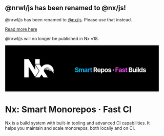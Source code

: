 ## @nrwl/js has been renamed to @nx/js!

@nrwl/js has been renamed to [@nx/js](https://www.npmjs.com/package/@nx/js). Please use that instead.

[Read more here](https://nx.dev/recipes/other/rescope)

@nrwl/js will no longer be published in Nx v18.

<p style="text-align: center;"><img src="https://raw.githubusercontent.com/nrwl/nx/master/images/nx.png" width="600" alt="Nx - Smart Monorepos · Fast CI"></p>

# Nx: Smart Monorepos · Fast CI

Nx is a build system with built-in tooling and advanced CI capabilities. It helps you maintain and scale monorepos, both locally and on CI.
